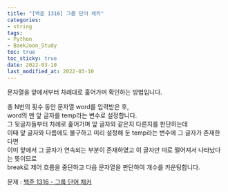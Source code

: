 ```yaml
---
title: "[백준 1316] 그룹 단어 체커"
categories: 
- string
tags:
- Python
- BaekJoon_Study
toc: true
toc_sticky: true
date: 2022-03-10
last_modified_at: 2022-03-10
---
```


문자열을 앞에서부터 차례대로 훑어가며 확인하는 방법입니다.

총 N번의 횟수 동안 문자열 word를 입력받은 후,  
word의 맨 앞 글자를 temp라는 변수로 설정합니다.  
그 뒷글자들부터 차례로 훑어가며 앞 글자와 같은지 다른지를 판단하는데  
이때 앞 글자와 다름에도 불구하고 미리 설정해 둔 temp라는 변수에 그 글자가 존재한다면  
이미 앞에서 그 글자가 연속되는 부분이 존재하였고 이 글자만 따로 떨어져서 나타났다는 뜻이므로  
break로 제어 흐름을 중단하고 다음 문자열을 판단하여 개수를 카운팅합니다.

문제 : [백준 1316 - 그룹 단어 체커](https://www.acmicpc.net/problem/1316)

<script src="https://gist.github.com/Ryumaker/bc62987dd96767db9151a1140bccbbdb.js"></script>



